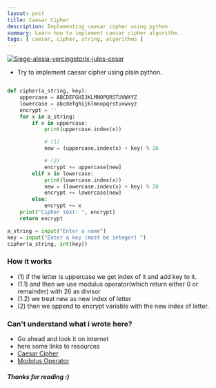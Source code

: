 ```yaml
---
layout: post
title: Caesar Cipher
description: Implementing caesar cipher using python 
summary: Learn how to implement caesar cipher algorithm.
tags: [ caesar, cipher, string, algorithms ]
---
```

[![Siege-alesia-vercingetorix-jules-cesar](https://upload.wikimedia.org/wikipedia/commons/thumb/9/93/Siege-alesia-vercingetorix-jules-cesar.jpg/512px-Siege-alesia-vercingetorix-jules-cesar.jpg)](https://commons.wikimedia.org/wiki/File:Siege-alesia-vercingetorix-jules-cesar.jpg "Lionel Royer
, Public domain, via Wikimedia Commons")

- Try to implement caesar cipher using plain python.

```python

def cipher(a_string, key):
    uppercase = ABCDEFGHIJKLMNOPQRSTUVWXYZ
    lowercase = abcdefghijklmnopqrstuvwxyz
    encrypt = ''
    for x in a_string:
        if x in uppercase:
            print(uppercase.index(x))

            # (1)
            new = (uppercase.index(x) + key) % 26

			# (2)
            encrypt += uppercase[new]
        elif x in lowercase:
            print(lowercase.index(x))
            new = (lowercase.index(x) + key) % 26
            encrypt += lowercase[new]
        else:
            encrypt += x
    print("Cipher text: ", encrypt)
    return encrypt

a_string = input("Enter a name")
key = input("Enter a key (must be integer) ")
cipher(a_string, int(key))
```

### How it works
- (1) if the letter is uppercase we get index of it and add key to it.
- (1.1) and then we use modulus operator(which return either 0 or remainder) with 26 as divisor
- (1.2) we treat new as new index of letter
- (2) then we append to encrypt variable with the new index of letter.


### Can't understand what i wrote here?
- Go ahead and look it on internet
- here some links to resources
- [Caesar Cipher](https://en.wikipedia.org/wiki/Caesar_cipher)
- [Modolus Operator](https://en.wikipedia.org/wiki/Modulo_operation)

##### Thanks for reading :)
